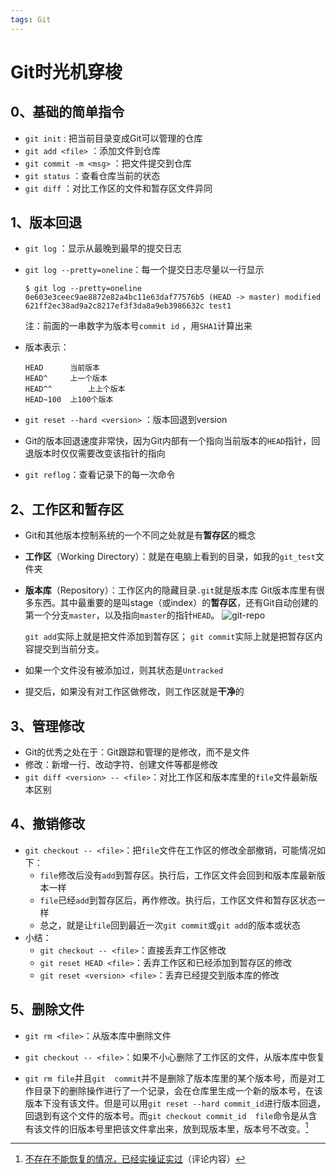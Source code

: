 ```yaml
---
tags: Git
---
```


Git时光机穿梭
===

## 0、基础的简单指令

- `git init` : 把当前目录变成Git可以管理的仓库
- `git add <file>` ：添加文件到仓库
- `git commit -m <msg>` ：把文件提交到仓库
- `git status` ：查看仓库当前的状态
- `git diff` ：对比工作区的文件和暂存区文件异同



## 1、版本回退

- `git log` ：显示从最晚到最早的提交日志

- `git log --pretty=oneline`：每一个提交日志尽量以一行显示

  ```
  $ git log --pretty=oneline
  0e603e3ceec9ae8872e82a4bc11e63daf77576b5 (HEAD -> master) modified
  621ff2ec38ad9a2c8217ef3f3da8a9eb3986632c test1
  ```

  注：前面的一串数字为版本号`commit id` ，用`SHA1`计算出来

- 版本表示：

  ```
  HEAD 		当前版本
  HEAD^		上一个版本
  HEAD^^		上上个版本
  HEAD~100 	上100个版本
  ```

- `git reset --hard <version>` ：版本回退到version

- Git的版本回退速度非常快，因为Git内部有一个指向当前版本的`HEAD`指针，回退版本时仅仅需要改变该指针的指向

- `git reflog`：查看记录下的每一次命令



## 2、工作区和暂存区

- Git和其他版本控制系统的一个不同之处就是有**暂存区**的概念

- **工作区**（Working Directory）：就是在电脑上看到的目录，如我的`git_test`文件夹

- **版本库**（Repository）：工作区内的隐藏目录`.git`就是版本库
  Git版本库里有很多东西。其中最重要的是叫stage（或index）的**暂存区**，还有Git自动创建的第一个分支`master`，以及指向`master`的指针`HEAD`。
  ![git-repo](https://www.liaoxuefeng.com/files/attachments/919020037470528/0)

  `git add`实际上就是把文件添加到暂存区；
  `git commit`实际上就是把暂存区内容提交到当前分支。

- 如果一个文件没有被添加过，则其状态是`Untracked`

- 提交后，如果没有对工作区做修改，则工作区就是**干净**的



## 3、管理修改

- Git的优秀之处在于：Git跟踪和管理的是修改，而不是文件
- 修改：新增一行、改动字符、创建文件等都是修改
- `git diff <version> -- <file>`：对比工作区和版本库里的`file`文件最新版本区别



## 4、撤销修改

- `git checkout -- <file>`：把`file`文件在工作区的修改全部撤销，可能情况如下：
  - `file`修改后没有`add`到暂存区。执行后，工作区文件会回到和版本库最新版本一样
  - `file`已经`add`到暂存区后，再作修改。执行后，工作区文件和暂存区状态一样
  - 总之，就是让`file`回到最近一次`git commit`或`git add`的版本或状态
- 小结：
  - `git checkout -- <file>`：直接丢弃工作区修改
  - `git reset HEAD <file>`：丢弃工作区和已经添加到暂存区的修改
  - `git reset <version> <file>`：丢弃已经提交到版本库的修改



## 5、删除文件

- `git rm <file>`：从版本库中删除文件

- `git checkout -- <file>`：如果不小心删除了工作区的文件，从版本库中恢复

- `git rm file`并且`git  commit`并不是删除了版本库里的某个版本号，而是对工作目录下的删除操作进行了一个记录，会在仓库里生成一个新的版本号，在该版本下没有该文件。但是可以用`git reset --hard commit_id`进行版本回退，回退到有这个文件的版本号。而`git checkout commit_id  file`命令是从含有该文件的旧版本号里把该文件拿出来，放到现版本里，版本号不改变。[^摘]

  [^摘]: [不存在不能恢复的情况，已经实操证实过](https://www.liaoxuefeng.com/discuss/969956160874304/1334962041126946)（评论内容）

